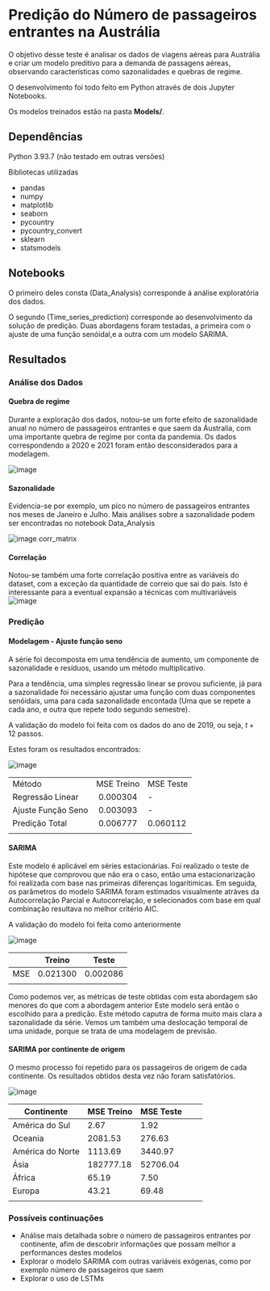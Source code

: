 # Predição do Número de passageiros entrantes na Austrália

O objetivo desse teste é analisar os dados de viagens aéreas para Austrália e criar um modelo preditivo para a demanda de passagens aéreas, observando características como sazonalidades e quebras de regime.

O desenvolvimento foi todo feito em Python através de dois Jupyter Notebooks.

Os modelos treinados estão na pasta **Models/**.

## Dependências
Python 3.93.7 (não testado em outras versões)

Bibliotecas utilizadas
* pandas
* numpy
* matplotlib
* seaborn
* pycountry
* pycountry_convert
* sklearn
* statsmodels


## Notebooks 

O primeiro deles consta (Data_Analysis) corresponde á análise exploratória dos dados.

O segundo (Time_series_prediction) corresponde ao desenvolvimento da solução de predição. Duas abordagens foram testadas, a primeira com o ajuste de uma função senóidal,e a outra com um modelo SARIMA. 

## Resultados

### Análise dos Dados

#### Quebra de regime 
Durante a exploração dos dados, notou-se um forte efeito de sazonalidade anual no número de passageiros entrantes e que saem da Áustralia, com uma importante quebra de regime por conta da pandemia. Os dados correspondendo a 2020 e 2021 foram então desconsiderados para a modelagem. 

![image](Images/PassangersFlow.jpeg)

#### Sazonalidade
Evidencia-se por exemplo, um pico no número de passageiros entrantes nos meses de Janeiro e Julho. Mais análises sobre a sazonalidade podem ser encontradas no notebook Data_Analysis

![image](Images/PassengersIn_season.jpeg)
corr_matrix
#### Correlação 
Notou-se também uma forte correlação positiva entre as variáveis do dataset, com a exceção da quantidade de correio que sai do país. Isto é interessante para a eventual expansão a técnicas com multivariáveis 
![image](Images/corr_matrix.jpeg)

### Predição 

#### Modelagem - Ajuste função seno
A série foi decomposta em uma tendência de aumento, um componente de sazonalidade e resíduos, usando um método multiplicativo. 

Para a tendência, uma simples regressão linear se provou suficiente, já para a sazonalidade foi necessário ajustar uma função com duas componentes senóidais, uma para cada sazonalidade encontada (Uma que se repete a cada ano, e outra que repete todo segundo semestre).

A validação do modelo foi feita com os dados do ano de 2019, ou seja, $t+12$ passos.

Estes foram os resultados encontrados:

![image](Images/Pred_sinewave.jpeg)

|                    |            |           |
|--------------------|:----------:|-----------|
| Método             | MSE Treino | MSE Teste |
|  Regressão Linear  |  0.000304  |     -     |
| Ajuste Função Seno |  0.003093  |     -     |
|   Predição Total   |  0.006777  |  0.060112 |
|                    |            |           |

#### SARIMA
Este modelo é aplicável em séries estacionárias. Foi realizado o teste de hipótese que comprovou que não era o caso, então uma estacionarização foi realizada com base nas primeiras diferenças logarítimicas. Em seguida, os parâmetros do modelo SARIMA foram estimados visualmente atráves da Autocorrelação Parcial e Autocorrelação, e selecionados com base em qual combinação resultava no melhor critério AIC. 

A validação do modelo foi feita como anteriormente

![image](Images/PrevisaoSarima.jpeg)

|     | Treino   | Teste    |
|-----|----------|----------|
| MSE | 0.021300 | 0.002086 |
|     |          |          |

Como podemos ver, as métricas de teste obtidas com esta abordagem são menores do que com a abordagem anterior
Este modelo será então o escolhido para a predição. Este método caputra de forma muito mais clara a sazonalidade da série. Vemos um também uma deslocação temporal de uma unidade, porque se trata de uma modelagem de previsão. 

#### SARIMA por continente de origem

O mesmo processo foi repetido para os passageiros de origem de cada continente. Os resultados obtidos desta vez não foram satisfatórios.

![image](Images/Predicao_continente.jpeg)

| Continente       | MSE Treino  | MSE Teste |   |   |
|------------------|-------------|-----------|---|---|
| América do Sul   | 2.67        | 1.92      |   |   |
| Oceania          | 2081.53     | 276.63    |   |   |
| América do Norte | 1113.69     | 3440.97   |   |   |
| Ásia             | 182777.18   | 52706.04  |   |   |
| África           | 65.19       | 7.50      |   |   |
| Europa           | 43.21       | 69.48     |   |   |
|                  |             |           |   |   |

### Possíveis continuações 

* Análise mais detalhada sobre o número de passageiros entrantes por continente, afim de descobrir informações que possam melhor a performances destes modelos
* Explorar o modelo SARIMA com outras variáveis exógenas, como por exemplo número de passageiros que saem
* Explorar o uso de LSTMs 